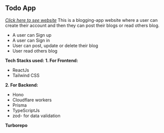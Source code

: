 ## Todo App
*[Click here to see website]([https://blogging-app-frontend-7qegeoh34-vishals-projects-588223c4.vercel.app/signup](https://blogging-app-frontend-tau.vercel.app/signin))*
This is a blogging-app website where a user can create their account and then they can post their blogs or read others blog.
 
 - A user can Sign up
 - A user can Sign in
 - User can post, update or delete their blog
 - User read others blog

**Tech Stacks used:**
**1. For Frontend:**

 - ReactJs
 - Tailwind CSS
 
 
**2. For Backend:** 

 - Hono
 - Cloudflare workers
 - Prisma
 - TypeScriptJs
 - zod- for data validation

 **Turborepo** 
